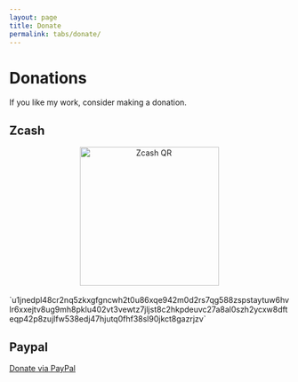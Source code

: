 ```yaml
---
layout: page
title: Donate
permalink: tabs/donate/
---
```


# Donations
If you like my work, consider making a donation.

## Zcash

<div style="text-align:center;">
  <img src="{{ '/assets/img/zec-qr.png' | relative_url }}"
       alt="Zcash QR"
       width="250"
       height="250"
       loading="lazy">
</div>
<br>
`u1jnedpl48cr2nq5zkxgfgncwh2t0u86xqe942m0d2rs7qg588zspstaytuw6hvlr6xxejtv8ug9mh8pklu402vt3vewtz7jljst8c2hkpdeuvc27a8al0szh2ycxw8dfteqp42p8zujlfw538edj47hjutq0fhf38sl90jkct8gazrjzv`

## Paypal
<a href="https://www.paypal.com/donate/?business=8NJJC66N57RPQ&no_recurring=0&currency_code=EUR" 
   target="_blank" 
   rel="noopener noreferrer">
  Donate via PayPal
</a>